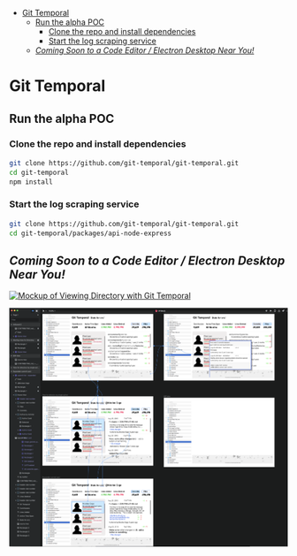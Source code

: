 <!-- START doctoc generated TOC please keep comment here to allow auto update -->
<!-- DON'T EDIT THIS SECTION, INSTEAD RE-RUN doctoc TO UPDATE -->

- [Git Temporal](#git-temporal)
  - [Run the alpha POC](#run-the-alpha-poc)
    - [Clone the repo and install dependencies](#clone-the-repo-and-install-dependencies)
    - [Start the log scraping service](#start-the-log-scraping-service)
  - [_Coming Soon to a Code Editor / Electron Desktop Near You!_](#_coming-soon-to-a-code-editor--electron-desktop-near-you_)

<!-- END doctoc generated TOC please keep comment here to allow auto update -->

# Git Temporal

## Run the alpha POC

### Clone the repo and install dependencies

```bash
git clone https://github.com/git-temporal/git-temporal.git
cd git-temporal
npm install
```

### Start the log scraping service

```bash
git clone https://github.com/git-temporal/git-temporal.git
cd git-temporal/packages/api-node-express
```

## _Coming Soon to a Code Editor / Electron Desktop Near You!_

[<img alt="Mockup of Viewing Directory with Git Temporal" src="https://git-temporal.github.io/git-temporal/docs/design/InVision_Studio_-_Preview_and_UI_Mock.png"
/>](https://projects.preview.invisionapp.com/prototype/Git-Temporal-UI-Mock-cjmavihdp0000ev011ge3la4s/play/3438cffe)

[<img alt="Git Temporal art boards in InVision Studio" src="docs/design/UI_Moc_InVision_Studio.png"
/>](https://www.invisionapp.com/studio)
